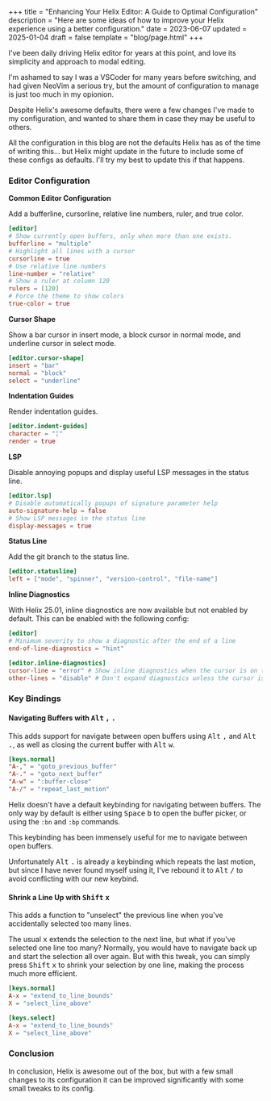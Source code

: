 +++
title = "Enhancing Your Helix Editor: A Guide to Optimal Configuration"
description = "Here are some ideas of how to improve your Helix experience using a better configuration."
date = 2023-06-07
updated = 2025-01-04
draft = false
template = "blog/page.html"
+++

I've been daily driving Helix editor for years at this point, and love its simplicity and approach to modal editing.

I'm ashamed to say I was a VSCoder for many years before switching, and had given NeoVim a serious try, but the amount of
configuration to manage is just too much in my opionion.

Despite Helix's awesome defaults, there were a few changes I've made to my configuration,
and wanted to share them in case they may be useful to others.

All the configuration in this blog are not the defaults Helix has as of the time of writing this...
but Helix might update in the future to include some of these configs as defaults.
I'll try my best to update this if that happens.

### Editor Configuration

**Common Editor Configuration**

Add a bufferline, cursorline, relative line numbers, ruler, and true color.

```toml
[editor]
# Show currently open buffers, only when more than one exists.
bufferline = "multiple"
# Highlight all lines with a cursor
cursorline = true
# Use relative line numbers
line-number = "relative"
# Show a ruler at column 120
rulers = [120]
# Force the theme to show colors
true-color = true
```

**Cursor Shape**

Show a bar cursor in insert mode, a block cursor in normal mode, and underline cursor in select mode.

```toml
[editor.cursor-shape]
insert = "bar"
normal = "block"
select = "underline"
```

**Indentation Guides**

Render indentation guides.

```toml
[editor.indent-guides]
character = "╎"
render = true
```

**LSP**

Disable annoying popups and display useful LSP messages in the status line.

```toml
[editor.lsp]
# Disable automatically popups of signature parameter help
auto-signature-help = false
# Show LSP messages in the status line
display-messages = true
```

**Status Line**

Add the git branch to the status line.

```toml
[editor.statusline]
left = ["mode", "spinner", "version-control", "file-name"]
```

**Inline Diagnostics**

With Helix 25.01, inline diagnostics are now available but not enabled by default.
This can be enabled with the following config:

```toml
[editor]
# Minimum severity to show a diagnostic after the end of a line
end-of-line-diagnostics = "hint"

[editor.inline-diagnostics]
cursor-line = "error" # Show inline diagnostics when the cursor is on the line
other-lines = "disable" # Don't expand diagnostics unless the cursor is on the line
```

### Key Bindings

#### Navigating Buffers with <kbd>Alt</kbd> <kbd>,</kbd> <kbd>.</kbd>

This adds support for navigate between open buffers using <kbd>Alt</kbd> <kbd>,</kbd> and <kbd>Alt</kbd> <kbd>.</kbd>,
as well as closing the current buffer with <kbd>Alt</kbd> <kbd>w</kbd>.

```toml
[keys.normal]
"A-," = "goto_previous_buffer"
"A-." = "goto_next_buffer"
"A-w" = ":buffer-close"
"A-/" = "repeat_last_motion"
```

Helix doesn't have a default keybinding for navigating between buffers.
The only way by default is either using <kbd>Space</kbd> <kbd>b</kbd> to open the buffer picker,
or using the `:bn` and `:bp` commands.

This keybinding has been immensely useful for me to navigate between open buffers.

Unfortunately <kbd>Alt</kbd> <kbd>.</kbd> is already a keybinding which repeats the last motion,
but since I have never found myself using it, I've rebound it to <kbd>Alt</kbd> <kbd>/</kbd> to avoid
conflicting with our new keybind.

#### Shrink a Line Up with <kbd>Shift</kbd> <kbd>x</kbd>

This adds a function to "unselect" the previous line when you've accidentally selected too many lines.

The usual <kbd>x</kbd> extends the selection to the next line, but what if you've selected one line too many?
Normally, you would have to navigate back up and start the selection all over again.
But with this tweak, you can simply press <kbd>Shift</kbd> <kbd>x</kbd> to shrink your selection by one line,
making the process much more efficient.

```toml
[keys.normal]
A-x = "extend_to_line_bounds"
X = "select_line_above"

[keys.select]
A-x = "extend_to_line_bounds"
X = "select_line_above"
```

### Conclusion

In conclusion, Helix is awesome out of the box, but with a few small changes to its configuration it can be improved
significantly with some small tweaks to its config.
